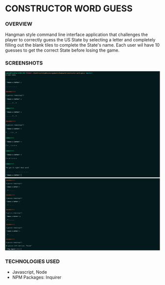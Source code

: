 # CONSTRUCTOR WORD GUESS

### OVERVIEW
Hangman style command line interface application that challenges the player to
correctly guess the US State by selecting a letter and completely filling out
the blank tiles to complete the State's name.  Each user wil have 10 guesses to
get the correct State before losing the game.

### SCREENSHOTS
![Screenshot](https://github.com/cmdavies10/constructor-word-guess/blob/master/library/img/indiana_screenshot.png)
![Screenshot](https://github.com/cmdavies10/constructor-word-guess/blob/master/library/img/incorrect_screenshot.png)

### TECHNOLOGIES USED
* Javascript, Node
* NPM Packages:  Inquirer